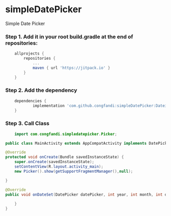 # simpleDatePicker
Simple Date Picker

### Step 1. Add it in your root build.gradle at the end of repositories:

```gradle
	allprojects {
		repositories {
			...
			maven { url 'https://jitpack.io' }
		}
	}
```
### Step 2. Add the dependency

```gradle
	dependencies {
	        implementation 'com.github.congfandi:simpleDatePicker:Dateicker'
	}
```
### Step 3. Call Class

```java 
    import com.congfandi.simpledatepicker.Picker;

public class MainActivity extends AppCompatActivity implements DatePickerDialog.OnDateSetListener{

@Override
protected void onCreate(Bundle savedInstanceState) {
    super.onCreate(savedInstanceState);
    setContentView(R.layout.activity_main);
    new Picker().show(getSupportFragmentManager(),null);

}

@Override
public void onDateSet(DatePicker datePicker, int year, int month, int day) {
   
    }
}
```


